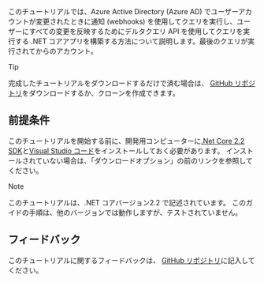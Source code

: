 <!-- markdownlint-disable MD002 MD041 -->

このチュートリアルでは、Azure Active Directory (Azure AD) でユーザーアカウントが変更されたときに通知 (webhooks) を使用してクエリを実行し、ユーザーにすべての変更を反映するためにデルタクエリ API を使用してクエリを実行する .NET コアアプリを構築する方法について説明します。最後のクエリが実行されてからのアカウント。

> [!TIP]
> 完成したチュートリアルをダウンロードするだけで済む場合は、 [GitHub リポジトリ](https://github.com/microsoftgraph/msgraph-training-changenotifications)をダウンロードするか、クローンを作成できます。

## <a name="prerequisites"></a>前提条件

このチュートリアルを開始する前に、開発用コンピューターに[.Net Core 2.2 SDK](https://dotnet.microsoft.com/download)と[Visual Studio コード](https://code.visualstudio.com/)をインストールしておく必要があります。 インストールされていない場合は、「ダウンロードオプション」の前のリンクを参照してください。

> [!NOTE]
> このチュートリアルは、.NET コアバージョン2.2 で記述されています。 このガイドの手順は、他のバージョンでは動作しますが、テストされていません。

## <a name="feedback"></a>フィードバック

このチュートリアルに関するフィードバックは、 [GitHub リポジトリ](https://github.com/microsoftgraph/msgraph-training-changenotifications)に記入してください。